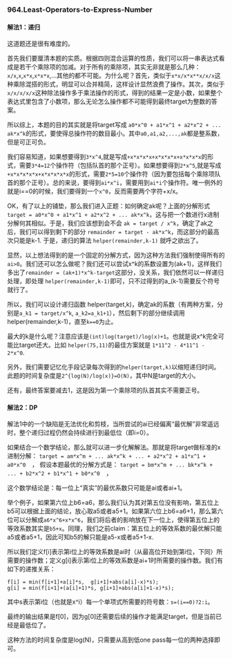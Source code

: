 ### 964.Least-Operators-to-Express-Number

#### 解法1：递归
这道题还是很有难度的。

首先我们要厘清本题的实质。根据四则混合运算的性质，我们可以将一串表达式看成是若干个乘除项的加减。对于所有的乘除项，其实无非就是那么几种：```x/x```,```x```,```x*x```,```x*x*x```,...其他的都不可能。为什么呢？首先，类似于```x*x/x*x**x/x/x```这种乘除混搭的形式，明显可以合并精简，这样设计显然浪费了操作。其次，类似于```x/x/x/x/x```这种除法操作多于乘法操作的形式，得到的结果一定是小数，如果整个表达式里包含了小数项，那么无论怎么操作都不可能得到最终target为整数的答案。

所以综上，本题的目的其实就是将target写成 ```a0*x^0 + a1*x^1 + a2*x^2 + ... ak*x^k```的形式，要使得总操作符的数目最小。其中```a0,a1,a2,...,ak```都是整系数，但是可正可负。

我们容易知道，如果想要得到```3*x^4```,就是写成```+x*x*x*x+x*x*x*x+x*x*x*x```的形式，需要```3*4=12```个操作符（包括队首的那个正号）。如果想要得到```2*x^5```,就是写成```+x*x*x*x*x+x*x*x*x*x```的形式，需要```2*5=10```个操作符（因为要包括每个乘除项队首的那个正号）。总的来说，要得到```ai*x^i```，需要用到```ai*i```个操作符。唯一例外的就是i==0的时候，我们要得到一个```x^0```，反而需要两个字符+x/x。

OK，有了以上的铺垫，那么我们进入正题：如何确定ak呢？上面的分解形式```target = a0*x^0 + a1*x^1 + a2*x^2 + ... ak*x^k```，这与把一个数进行x进制分解何其相似。于是，我们应该想到会不会 ```ak = target / x^k```，确定了ak之后，我们可以得到剩下的部分 ```remainder = target - ak*x^k```，而这部分的最高次只能是k-1. 于是，递归的算法 ```helper(remainder,k-1)``` 就呼之欲出了。

显然，以上想法得到的是一个固定的分解方式，因为这种方法我们强制使得所有的```ai>0```。我们还可以怎么做呢？我们还可以尝试x^k的系数设置为(ak+1)，这样我们多出了```remainder = (ak+1)*x^k-target```这部分，没关系，我们依然可以一样递归处理，即处理 ```helper(remainder,k-1)```即可，只不过得到的a_(k-1)需要反个符号就行了。

所以，我们可以设计递归函数 helper(target,k)，确定ak的系数（有两种方案，分别是```a_k1 = target/x^k```, ```a_k2=a_k1+1```），然后剩下的部分继续调用 helper(remainder,k-1)，直至```k==0```为止。

最大的k是什么呢？注意应该是```(int)log(target)/log(x)+1```。也就是说x^k完全可能比target还大。比如 ```helper(75,11)```的最佳方案就是 ```1*11^2 - 4*11^1 - 2*x^0```.

另外，我们需要记忆化手段记录每次得到的```helper(target,k)```以缩短递归时间。此题的时间复杂度是```2^{log(N)/log(x)}=O(N)```，其中N是target的大小。

还有，最终答案要减去1，这是因为第一个乘除项的队首其实不需要正号。

#### 解法2：DP
解法1中的一个缺陷是无法优化和剪枝，当所尝试的ai已经偏离“最优解”非常遥远时，整个递归过程仍然会持续进行到最低位（即i=0）。

如果结合一个数学结论，那么就可以进一步化解解法。那就是将target做标准的x进制分解：
```target = am*x^m + ... ak*x^k + ... + a2*x^2 + a1*x^1 + a0*x^0  ```，
假设本题最优的分解方式是：
```target = bm*x^m + ... bk*x^k + ... + b2*x^2 + b1*x^1 + b0*x^0  ```，

这个数学结论是：每一位上“真实”的最优系数只可能是ai或者ai+1。

举个例子，如果第六位上b6=a6，那么我们认为其对第五位没有影响，第五位上b5可以根据上面的结论，放心取a5或者a5+1。如果第六位上b6=a6+1，那么第六位可以分解成```a6*x^6+x*x^6```，我们将后者的影响放在下一位上，使得第五位上的等效系数其实是```b5+x```。同理，我们之前claim：第五位上的等效系数的最优解只能a5或者a5+1，因此可知b5的解只能是a5-x或者a5+1-x.

所以我们定义f[i]表示第i位上的等效系数是ai时（从最高位开始到第i位，下同）所需要的操作数；定义g[i]表示第i位上的等效系数是ai+1时所需要的操作数。我们有如下的递推关系：
```
f[i] = min(f[i+1]+a[i]*s,  g[i+1]+abs(a[i]-x)*s);
g[i] = min(f[i+1]+(a[i]+1)*s, g[i+1]+abs(a[i]+1-x)*s);
```
其中s表示第i位（也就是x^i）每一个单项式所需要的符号数：```s=(i==0)?2:i```。

最终的输出结果是f[0]，因为g[0]还需要后续的操作才能满足target，但是当前已经是最低位了。

这种方法的时间复杂度是log(N)，只需要从高到低one pass每一位的两种选择即可。
